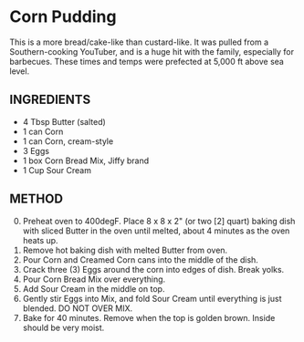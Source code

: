 # Corn Pudding

This is a more bread/cake-like than custard-like. It was pulled from a Southern-cooking YouTuber, and is a huge hit with the family, especially for barbecues.
These times and temps were prefected at 5,000 ft above sea level. 

## INGREDIENTS

- 4 Tbsp Butter (salted)
- 1 can Corn
- 1 can Corn, cream-style
- 3 Eggs
- 1 box Corn Bread Mix, Jiffy brand
- 1 Cup Sour Cream

## METHOD

0. Preheat oven to 400degF. Place 8 x 8 x 2" (or two [2] quart) baking dish with sliced Butter in the oven until melted, about 4 minutes as the oven heats up.
1. Remove hot baking dish with melted Butter from oven. 
2. Pour Corn and Creamed Corn cans into the middle of the dish.
3. Crack three (3) Eggs around the corn into edges of dish. Break yolks.
4. Pour Corn Bread Mix over everything.
5. Add Sour Cream in the middle on top.
6. Gently stir Eggs into Mix, and fold Sour Cream until everything is just blended. DO NOT OVER MIX.
7. Bake for 40 minutes. Remove when the top is golden brown. Inside should be very moist.
